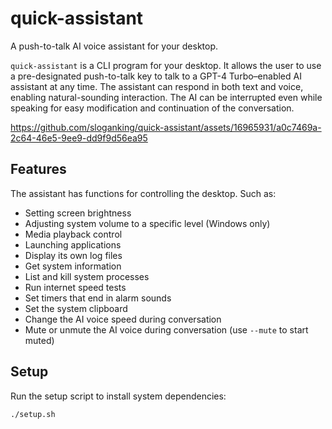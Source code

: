 # quick-assistant

A push-to-talk AI voice assistant for your desktop.

`quick-assistant` is a CLI program for your desktop. It allows the user to use a pre-designated push-to-talk key to talk to a GPT-4 Turbo–enabled AI assistant at any time. The assistant can respond in both text and voice, enabling natural-sounding interaction. The AI can be interrupted even while speaking for easy modification and continuation of the conversation.

https://github.com/sloganking/quick-assistant/assets/16965931/a0c7469a-2c64-46e5-9ee9-dd9f9d56ea95


## Features

The assistant has functions for controlling the desktop. Such as:

- Setting screen brightness
- Adjusting system volume to a specific level (Windows only)
- Media playback control
- Launching applications
- Display its own log files
- Get system information
- List and kill system processes
- Run internet speed tests
- Set timers that end in alarm sounds
- Set the system clipboard
- Change the AI voice speed during conversation
- Mute or unmute the AI voice during conversation (use `--mute` to start muted)

## Setup

Run the setup script to install system dependencies:

```bash
./setup.sh
```
